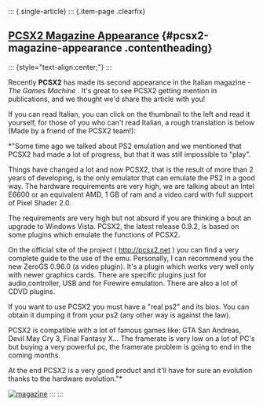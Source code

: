 ::: {.single-article}
::: {.item-page .clearfix}
## [PCSX2 Magazine Appearance](/144-pcsx2-magazine-appearance.html) {#pcsx2-magazine-appearance .contentheading}

::: {style="text-align:center;"}
:::

Recently **PCSX2** has made its second appearance in the Italian
magazine - *The Games Machine* . It's great to see PCSX2 getting
mention in publications, and we thought we'd share the article with
you!

If you can read Italian, you can click on the thumbnail to the left and
read it yourself, for those of you who can't read Italian, a rough
translation is below (Made by a friend of the PCSX2 team!):

*"Some time ago we talked about PS2 emulation and we mentioned that
PCSX2 had made a lot of progress, but that it was still impossible to
"play".

Things have changed a lot and now PCSX2, that is the result of more than
2 years of developing, is the only emulator that can emulate the PS2 in
a good way. The hardware requirements are very high, we are talking
about an Intel E6600 or an equivalent AMD, 1 GB of ram and a video card
with full support of Pixel Shader 2.0.

The requirements are very high but not absurd if you are thinking a bout
an upgrade to Windows Vista. PCSX2, the latest release 0.9.2, is based
on some plugins which emulate the functions of PCSX2.

On the official site of the project ( <http://pcsx2.net> ) you can find
a very complete guide to the use of the emu. Personally, I can recommend
you the new ZeroGS 0.96.0 (a video plugin). It's a plugin which works
very well only with newer graphics cards. There are specific plugins
just for audio,controller, USB and for Firewire emulation. There are
also a lot of CDVD plugins.

If you want to use PCSX2 you must have a "real ps2" and its bios. You
can obtain it dumping it from your ps2 (any other way is against the
law).

PCSX2 is compatible with a lot of famous games like: GTA San Andreas,
Devil May Cry 3, Final Fantasy X... The framerate is very low on a lot
of PC's but buying a very powerful pc, the framerate problem is going
to end in the coming months.

At the end PCSX2 is a very good product and it'll have for sure an
evolution thanks to the hardware evolution."*

[![magazine](/images/stories/frontend/magazine/pcsx2tgmt.jpg)](/images/stories/frontend/magazine/pcsx2tgm.jpg)
:::
:::
